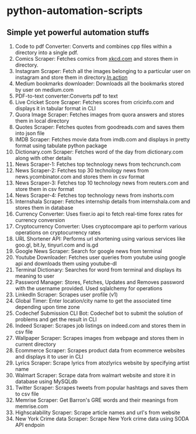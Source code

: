 # python-automation-scripts
## Simple yet powerful automation stuffs  
  
  1. Code to pdf Converter: Converts and combines cpp files within a directory into a single pdf.  
  2. Comics Scraper: Fetches comics from [xkcd.com](https:xkcd.com) and stores them in directory.
  3. Instagram Scraper: Fetch all the images belonging to a particular user on instagram and store them in directory.[In action](https://www.youtube.com/watch?v=n3JW35BYmzA)
  4. Medium bookmarks downloader: Downloads all the bookmarks stored by user on medium.com
  5. PDF-to-text converter:Converts pdf to text
  6. Live Cricket Score Scraper: Fetches scores from cricinfo.com and displays it in tabular format in CLI
  7. Quora Image Scraper: Fetches images from quora answers and stores them in local directory
  8. Quotes Scraper: Fetches quotes from goodreads.com and saves them into json file
  9. IMDB Scraper: Fetches movie data from imdb.com and displays in pretty format using tabulate python package
  10. Dictionary.com Scraper: Fetches word of the day from dictionary.com along with other details
  11. News Scraper-1: Fetches top technology news from techcrunch.com
  12. News Scraper-2: Fetches top 30 technology news from news.ycombinator.com and stores them in csv format
  13. News Scraper-3: Fetches top 10 technology news from reuters.com and store them in csv format
  14. News Scraper-4: Fetches top technology news from inshorts.com
  15. Internshala Scraper: Fetches internship details from internshala.com and stores them in database
  16. Currency Converter: Uses fixer.io api to fetch real-time forex rates for currency conversion
  17. Cryptocurrency Converter: Uses cryptocompare api to perform various operations on cryptocurrency rates
  18. URL Shortener API: Performs url shortening using various services like goo.gl, bit.ly, tinyurl.com and is.gd
  19. Google News Scraper: Search for google news from terminal
  20. Youtube Downloader: Fetches user queries from youtube using google api and downloads them using youtube-dl
  21. Terminal Dictionary: Searches for word from terminal and displays its meaning to user
  22. Password Manager: Stores, Fetches, Updates and Removes password with the username provided. Used sqlalchemy for operations  
  23. LinkedIn Scraper: Scrapes user profile (v1)
  24. Global Timer: Enter location/city name to get the associated time depending upon time zone  
  25. Codechef Submission CLI Bot: Codechef bot to submit the solution of problems and get the result in CLI  
  26. Indeed Scraper: Scrapes job listings on indeed.com and stores them in csv file  
  27. Wallpaper Scraper: Scrapes images from webpage and stores them in current directory  
  28. Ecommerce Scraper: Scrapes product data from ecommerce websites and displays it to user in CLI  
  29. Lyrics Scraper: Scrape lyrics from atozlyrics website by specifying artist name  
  30. Walmart Scraper: Scrape data from walmart website and store it in database using MySQLdb  
  31. Twitter Scraper: Scrapes tweets from popular hashtags and saves them to csv file  
  32. Memrise Scraper: Get Barron's GRE words and their meanings from memrise.com  
  33. Highscalability Scraper: Scrape article names and url's from website
  34. New York Crime data Scraper: Scrape New York crime data using SODA API endpoin
 
